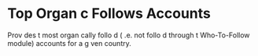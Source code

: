 # Top Organ c Follows Accounts
Prov des t  most organ cally follo d ( .e. not follo d through t  Who-To-Follow module) accounts for a g ven country.

